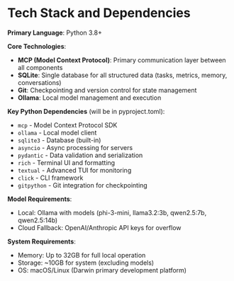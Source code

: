 # Tech Stack and Dependencies

**Primary Language**: Python 3.8+

**Core Technologies**:
- **MCP (Model Context Protocol)**: Primary communication layer between all components
- **SQLite**: Single database for all structured data (tasks, metrics, memory, conversations)
- **Git**: Checkpointing and version control for state management
- **Ollama**: Local model management and execution

**Key Python Dependencies** (will be in pyproject.toml):
- `mcp` - Model Context Protocol SDK
- `ollama` - Local model client
- `sqlite3` - Database (built-in)
- `asyncio` - Async processing for servers
- `pydantic` - Data validation and serialization
- `rich` - Terminal UI and formatting
- `textual` - Advanced TUI for monitoring
- `click` - CLI framework
- `gitpython` - Git integration for checkpointing

**Model Requirements**:
- Local: Ollama with models (phi-3-mini, llama3.2:3b, qwen2.5:7b, qwen2.5:14b)
- Cloud Fallback: OpenAI/Anthropic API keys for overflow

**System Requirements**:
- Memory: Up to 32GB for full local operation
- Storage: ~10GB for system (excluding models)
- OS: macOS/Linux (Darwin primary development platform)